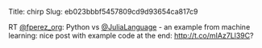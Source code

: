 Title: chirp
Slug: eb023bbbf5457809cd9d93654ca817c9

RT <a href="http://twitter.com/fperez_org">@fperez_org</a>: Python vs <a href="http://twitter.com/JuliaLanguage">@JuliaLanguage</a> - an example from machine learning: nice post with example code at the end: <a href="http://t.co/mIAz7Ll39C">http://t.co/mIAz7Ll39C</a>?
